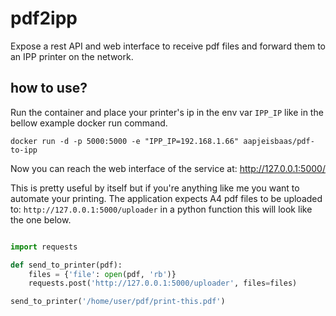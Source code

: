 # pdf2ipp

Expose a rest API and web interface to receive pdf files and forward them to an IPP printer on the network.

## how to use?
Run the container and place your printer's ip in the env var `IPP_IP` like in the bellow example docker run command.

```
docker run -d -p 5000:5000 -e "IPP_IP=192.168.1.66" aapjeisbaas/pdf-to-ipp
```

Now you can reach the web interface of the service at: http://127.0.0.1:5000/

This is pretty useful by itself but if you're anything like me you want to automate your printing.
The application expects A4 pdf files to be uploaded to: `http://127.0.0.1:5000/uploader` in a python function this will look like the one below.

```python

import requests

def send_to_printer(pdf):
    files = {'file': open(pdf, 'rb')}
    requests.post('http://127.0.0.1:5000/uploader', files=files)

send_to_printer('/home/user/pdf/print-this.pdf')

```

